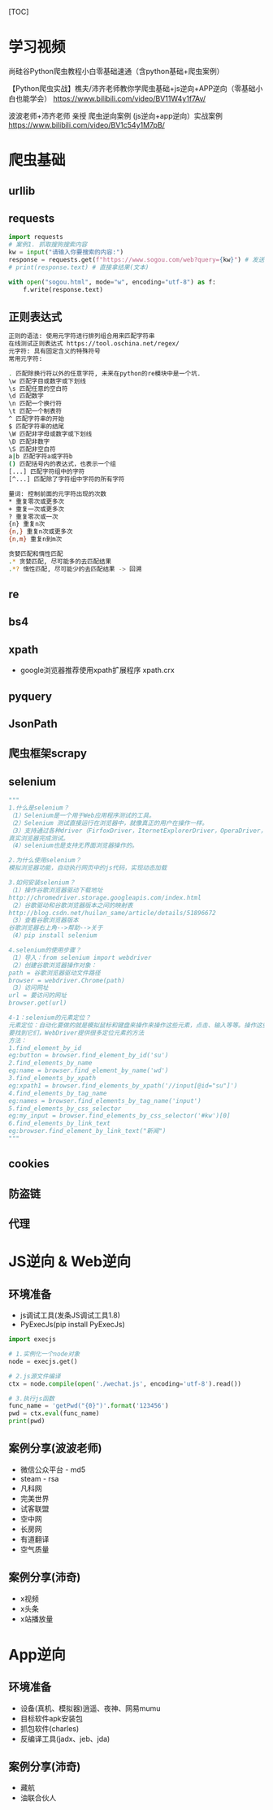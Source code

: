 [TOC]

# 学习视频

尚硅谷Python爬虫教程小白零基础速通（含python基础+爬虫案例）

【Python爬虫实战】樵夫/沛齐老师教你学爬虫基础+js逆向+APP逆向（零基础小白也能学会）
https://www.bilibili.com/video/BV11W4y1f7Av/

波波老师+沛齐老师 亲授 爬虫逆向案例 (js逆向+app逆向）实战案例
https://www.bilibili.com/video/BV1c54y1M7pB/

# 爬虫基础
## urllib
## requests
```python
import requests
# 案例1. 抓取搜狗搜索内容
kw = input("请输入你要搜索的内容:")
response = requests.get(f"https://www.sogou.com/web?query={kw}") # 发送get请求
# print(response.text) # 直接拿结果(⽂本)

with open("sogou.html", mode="w", encoding="utf-8") as f:
	f.write(response.text)
```

## 正则表达式
```bash
正则的语法: 使用元字符进行排列组合用来匹配字符串 
在线测试正则表达式 https://tool.oschina.net/regex/
元字符: 具有固定含义的特殊符号 
常用元字符:

. 匹配除换⾏符以外的任意字符, 未来在python的re模块中是一个坑.
\w 匹配字目或数字或下划线
\s 匹配任意的空⽩符
\d 匹配数字
\n 匹配一个换行符
\t 匹配一个制表符
^ 匹配字符串的开始
$ 匹配字符串的结尾
\W 匹配非字母或数字或下划线
\D 匹配非数字
\S 匹配非空白符
a|b 匹配字符a或字符b
() 匹配括号内的表达式，也表示一个组
[...] 匹配字符组中的字符
[^...] 匹配除了字符组中字符的所有字符

量词: 控制前面的元字符出现的次数
* 重复零次或更多次
+ 重复一次或更多次
? 重复零次或一次
{n} 重复n次
{n,} 重复n次或更多次
{n,m} 重复n到m次

贪婪匹配和惰性匹配
.* 贪婪匹配, 尽可能多的去匹配结果
.*? 惰性匹配, 尽可能少的去匹配结果 -> 回溯
```
## re
## bs4
## xpath
- google浏览器推荐使用xpath扩展程序 xpath.crx

## pyquery
## JsonPath

## 爬虫框架scrapy
## selenium
```python
"""
1.什么是selenium？
（1）Selenium是一个用于Web应用程序测试的工具。
（2）Selenium 测试直接运行在浏览器中，就像真正的用户在操作一样。
（3）支持通过各种driver（FirfoxDriver，IternetExplorerDriver，OperaDriver，ChromeDriver）驱动
真实浏览器完成测试。
（4）selenium也是支持无界面浏览器操作的。

2.为什么使用selenium？
模拟浏览器功能，自动执行网页中的js代码，实现动态加载

3.如何安装selenium？
（1）操作谷歌浏览器驱动下载地址
http://chromedriver.storage.googleapis.com/index.html
（2）谷歌驱动和谷歌浏览器版本之间的映射表
http://blog.csdn.net/huilan_same/article/details/51896672
（3）查看谷歌浏览器版本
谷歌浏览器右上角‐‐>帮助‐‐>关于
（4）pip install selenium

4.selenium的使用步骤？
（1）导入：from selenium import webdriver
（2）创建谷歌浏览器操作对象：
path = 谷歌浏览器驱动文件路径
browser = webdriver.Chrome(path)
（3）访问网址
url = 要访问的网址
browser.get(url)

4‐1：selenium的元素定位？
元素定位：自动化要做的就是模拟鼠标和键盘来操作来操作这些元素，点击、输入等等。操作这些元素前首先
要找到它们，WebDriver提供很多定位元素的方法
方法：
1.find_element_by_id
eg:button = browser.find_element_by_id('su')
2.find_elements_by_name
eg:name = browser.find_element_by_name('wd')
3.find_elements_by_xpath
eg:xpath1 = browser.find_elements_by_xpath('//input[@id="su"]')
4.find_elements_by_tag_name
eg:names = browser.find_elements_by_tag_name('input')
5.find_elements_by_css_selector
eg:my_input = browser.find_elements_by_css_selector('#kw')[0]
6.find_elements_by_link_text
eg:browser.find_element_by_link_text("新闻")
"""
```

## cookies
## 防盗链
## 代理


# JS逆向 & Web逆向
## 环境准备

- js调试工具(发条JS调试工具1.8)
- PyExecJs(pip install PyExecJs)

```python
import execjs

# 1.实例化一个node对象
node = execjs.get()

# 2.js源文件编译
ctx = node.compile(open('./wechat.js', encoding='utf-8').read())

# 3.执行js函数
func_name = 'getPwd("{0}")'.format('123456')
pwd = ctx.eval(func_name)
print(pwd)
```

## 案例分享(波波老师)

- 微信公众平台 - md5
- steam - rsa
- 凡科网
- 完美世界
- 试客联盟
- 空中网
- 长房网
- 有道翻译
- 空气质量

## 案例分享(沛奇)

- x视频
- x头条
- x站播放量



# App逆向

## 环境准备

- 设备(真机、模拟器)逍遥、夜神、网易mumu
- 目标软件apk安装包
- 抓包软件(charles)
- 反编译工具(jadx、jeb、jda)

## 案例分享(沛奇)

- 藏航
- 油联合伙人